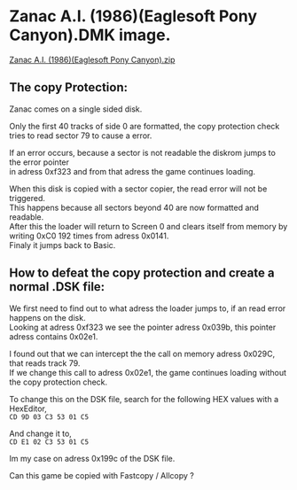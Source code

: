 # Zanac A.I. (1986)(Eaglesoft Pony Canyon).DMK image.  
[Zanac A.I. (1986)(Eaglesoft Pony Canyon).zip](https://download.file-hunter.comGamesDMK-FilesZanac%20A.I.%20(1986)(Eaglesoft%20Pony%20Canyon).zip)  

## The copy Protection:

Zanac comes on a single sided disk.  

Only the first 40 tracks of side 0 are formatted, the copy protection check  tries to read sector 79 to cause a error.  

If an error occurs, because a sector is not readable the diskrom jumps to the error pointer  
in adress 0xf323 and from that adress the game continues loading.  

When this disk is copied with a sector copier, the read error will not be triggered.  
This happens because all sectors beyond 40 are now formatted and readable.  
After this the loader will return to Screen 0 and clears itself from memory by writing 0xC0 192 times from adress 0x0141.  
Finaly it jumps back to Basic.  

## How to defeat the copy protection and create a normal .DSK file: 

We first need to find out to what adress the loader jumps to, if an read error happens on the disk.  
Looking at adress 0xf323 we see the pointer adress 0x039b, this pointer adress contains 0x02e1.  

I found out that we can intercept the the call on  memory adress 0x029C, that reads track 79.  
If we change this call to adress 0x02e1, the game continues loading without the copy protection check.  

To change this on the DSK file, search for the following HEX values with a HexEditor,  
`CD 9D 03 C3 53 01 C5`

And change it to,  
`CD E1 02 C3 53 01 C5`


Im my case on adress 0x199c of the DSK file.  

Can this game be copied with Fastcopy / Allcopy ?